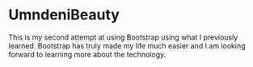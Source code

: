 # UmndeniBeauty
This is my second attempt at using Bootstrap using what I previously learned. Bootstrap has truly made my life much easier and I am looking forward to learning more about the technology. 
